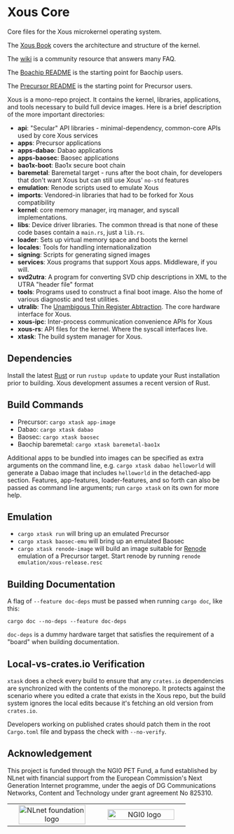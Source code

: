 # Xous Core

Core files for the Xous microkernel operating system.

The [Xous Book](https://betrusted.io/xous-book/) covers the architecture and structure of the kernel.

The [wiki](https://github.com/betrusted-io/betrusted-wiki/wiki) is a community resource that answers many FAQ.

The [Boachip README](./README-baochip.md) is the starting point for Baochip users.

The [Precursor README](./README-precursor.md) is the starting point for Precursor users.

Xous is a mono-repo project. It contains the kernel, libraries, applications, and tools necessary to build full device images. Here is a brief description of the more important directories:

* **api**: "Secular" API libraries - minimal-dependency, common-core APIs used by core Xous services
* **apps**: Precursor applications
* **apps-dabao**: Dabao applications
* **apps-baosec**: Baosec applications
* **bao1x-boot**: Bao1x secure boot chain
* **baremetal**: Baremetal target - runs after the boot chain, for developers that don't want Xous but can still use Xous' `no-std` features
* **emulation**: Renode scripts used to emulate Xous
* **imports**: Vendored-in libraries that had to be forked for Xous compatibility
* **kernel**: core memory manager, irq manager, and syscall implementations.
* **libs**: Device driver libraries. The common thread is that none of these code bases contain a `main.rs`, just a `lib.rs`.
* **loader**: Sets up virtual memory space and boots the kernel
* **locales**: Tools for handling internationalization
* **signing**: Scripts for generating signed images
* **services**: Xous programs that support Xous apps. Middleware, if you will.
* **svd2utra**: A program for converting SVD chip descriptions in XML to the UTRA "header file" format
* **tools**: Programs used to construct a final boot image. Also the home of various diagnostic and test utilities.
* **utralib**: The [Unambigous Thin Register Abtraction](./utralib/README.md). The core hardware interface for Xous.
* **xous-ipc**: Inter-process communication convenience APIs for Xous
* **xous-rs**: API files for the kernel. Where the syscall interfaces live.
* **xtask**: The build system manager for Xous.

## Dependencies

Install the latest [Rust](https://rust-lang.org/tools/install/) or run `rustup update` to update your Rust installation prior to building. Xous development assumes a recent version of Rust.

## Build Commands

- Precursor: `cargo xtask app-image`
- Dabao: `cargo xtask dabao`
- Baosec: `cargo xtask baosec`
- Baochip baremetal: `cargo xtask baremetal-bao1x`

Additional apps to be bundled into images can be specified as extra arguments on the command line, e.g. `cargo xtask dabao helloworld` will generate a Dabao image that includes `helloworld` in the detached-app section. Features, app-features, loader-features, and so forth can also be passed as command line arguments; run `cargo xtask` on its own for more help.

## Emulation

- `cargo xtask run` will bring up an emulated Precursor
- `cargo xtask baosec-emu` will bring up an emulated Baosec
- `cargo xtask renode-image` will build an image suitable for [Renode](https://renode.io/#downloads) emulation of a Precursor target. Start renode by running `renode emulation/xous-release.resc`

## Building Documentation
A flag of `--feature doc-deps` must be passed when running `cargo doc`, like this:

`cargo doc --no-deps --feature doc-deps`

`doc-deps` is a dummy hardware target that satisfies the requirement of
a "board" when building documentation.

## Local-vs-crates.io Verification

`xtask` does a check every build to ensure that any `crates.io` dependencies
are synchronized with the contents of the monorepo. It protects against the
scenario where you edited a crate that exists in the Xous repo, but the
build system ignores the local edits because it's fetching an old version from
`crates.io`.

Developers working on published crates should patch them in the root `Cargo.toml`
file and bypass the check with `--no-verify`.

## Acknowledgement
This project is funded through the NGI0 PET Fund, a fund established by NLnet
with financial support from the European Commission's Next Generation Internet
programme, under the aegis of DG Communications Networks, Content and Technology
under grant agreement No 825310.

<table>
    <tr>
        <td align="center" width="50%"><img src="https://nlnet.nl/logo/banner.svg" alt="NLnet foundation logo" style="width:90%"></td>
        <td align="center"><img src="https://nlnet.nl/image/logos/NGI0_tag.svg" alt="NGI0 logo" style="width:90%"></td>
    </tr>
</table>
